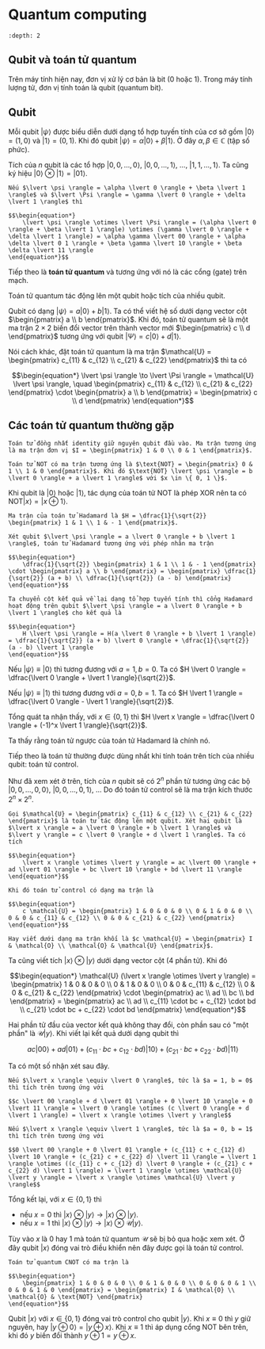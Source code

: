 # Quantum computing

```{contents}
:depth: 2
```

## Qubit và toán tử quantum

Trên máy tính hiện nay, đơn vị xử lý cơ bản là bit (0 hoặc 1). Trong máy tính lượng tử, đơn vị tính toán là qubit (quantum bit).

## Qubit

Mỗi qubit $\lvert \psi \rangle$ được biểu diễn dưới dạng tổ hợp tuyến tính của cơ sở gồm $\lvert 0 \rangle = (1, 0)$ và $\lvert 1 \rangle = (0, 1)$. Khi đó qubit $\lvert \psi \rangle = \alpha \lvert 0 \rangle + \beta \lvert 1 \rangle$. Ở đây $\alpha, \beta \in \mathbb{C}$ (tập số phức).

Tích của $n$ qubit là các tổ hợp $\lvert 0, 0, \ldots, 0 \rangle$, $\lvert 0, 0, \ldots, 1 \rangle$, ..., $\lvert 1, 1, \ldots, 1 \rangle$. Ta cũng ký hiệu $\lvert 0 \rangle \otimes \lvert 1 \rangle = \lvert 01 \rangle$. 

````{prf:example}
Nếu $\lvert \psi \rangle = \alpha \lvert 0 \rangle + \beta \lvert 1 \rangle$ và $\lvert \Psi \rangle = \gamma \lvert 0 \rangle + \delta \lvert 1 \rangle$ thì

$$\begin{equation*}
    \lvert \psi \rangle \otimes \lvert \Psi \rangle = (\alpha \lvert 0 \rangle + \beta \lvert 1 \rangle) \otimes (\gamma \lvert 0 \rangle + \delta \lvert 1 \rangle) = \alpha \gamma \lvert 00 \rangle + \alpha \delta \lvert 0 1 \rangle + \beta \gamma \lvert 10 \rangle + \beta \delta \lvert 11 \rangle
\end{equation*}$$
````

Tiếp theo là **toán tử quantum** và tương ứng với nó là các cổng (gate) trên mạch.

Toán tử quantum tác động lên một qubit hoặc tích của nhiều qubit.

Qubit có dạng $\lvert \psi \rangle = a \lvert 0 \rangle + b \lvert 1 \rangle$. Ta có thể viết hệ số dưới dạng vector cột $\begin{pmatrix} a \\ b \end{pmatrix}$. Khi đó, toán tử quantum sẽ là một ma trận $2 \times 2$ biến đổi vector trên thành vector mới $\begin{pmatrix} c \\ d \end{pmatrix}$ tương ứng với qubit $\lvert \Psi \rangle = c \lvert 0 \rangle + d \lvert 1 \rangle$.

Nói cách khác, đặt toán tử quantum là ma trận $\mathcal{U} = \begin{pmatrix} c_{11} & c_{12} \\ c_{21} & c_{22} \end{pmatrix}$ thì ta có

$$\begin{equation*}
    \lvert \psi \rangle \to \lvert \Psi \rangle = \mathcal{U} \lvert \psi \rangle, \quad \begin{pmatrix} c_{11} & c_{12} \\ c_{21} & c_{22} \end{pmatrix} \cdot \begin{pmatrix} a \\ b \end{pmatrix} = \begin{pmatrix} c \\ d \end{pmatrix}
\end{equation*}$$

## Các toán tử quantum thường gặp

````{prf:definition} Toán tử đồng nhất
Toán tử đồng nhất identity giữ nguyên qubit đầu vào. Ma trận tương ứng là ma trận đơn vị $I = \begin{pmatrix} 1 & 0 \\ 0 & 1 \end{pmatrix}$.
````

````{prf:definition} Toán tử NOT
Toán tử NOT có ma trận tương ứng là $\text{NOT} = \begin{pmatrix} 0 & 1 \\ 1 & 0 \end{pmatrix}$. Khi đó $\text{NOT} \lvert \psi \rangle = b \lvert 0 \rangle + a \lvert 1 \rangle$ với $x \in \{ 0, 1 \}$.
````

Khi qubit là $\lvert 0 \rangle$ hoặc $\lvert 1 \rangle$, tác dụng của toán tử NOT là phép XOR nên ta có $\text{NOT} \lvert x \rangle = \lvert x \oplus 1 \rangle$.

````{prf:definition} Toán tử Hadamard
Ma trận của toán tử Hadamard là $H = \dfrac{1}{\sqrt{2}} \begin{pmatrix} 1 & 1 \\ 1 & - 1 \end{pmatrix}$. 
````

````{prf:example}
Xét qubit $\lvert \psi \rangle = a \lvert 0 \rangle + b \lvert 1 \rangle$, toán tử Hadamard tương ứng với phép nhân ma trận

$$\begin{equation*}
    \dfrac{1}{\sqrt{2}} \begin{pmatrix} 1 & 1 \\ 1 & - 1 \end{pmatrix} \cdot \begin{pmatrix} a \\ b \end{pmatrix} = \begin{pmatrix} \dfrac{1}{\sqrt{2}} (a + b) \\ \dfrac{1}{\sqrt{2}} (a - b) \end{pmatrix}
\end{equation*}$$

Ta chuyển cột kết quả về lại dạng tổ hợp tuyến tính thì cổng Hadamard hoạt động trên qubit $\lvert \psi \rangle = a \lvert 0 \rangle + b \lvert 1 \rangle$ cho kết quả là

$$\begin{equation*}
    H \lvert \psi \rangle = H(a \lvert 0 \rangle + b \lvert 1 \rangle) = \dfrac{1}{\sqrt{2}} (a + b) \lvert 0 \rangle + \dfrac{1}{\sqrt{2}} (a - b) \lvert 1 \rangle
\end{equation*}$$
````

Nếu $\lvert \psi \rangle \equiv \lvert 0 \rangle$ thì tương đương với $a = 1, b = 0$. Ta có $H \lvert 0 \rangle = \dfrac{\lvert 0 \rangle + \lvert 1 \rangle}{\sqrt{2}}$.

Nếu $\lvert \psi \rangle \equiv \lvert 1 \rangle$ thì tương đương với $a = 0, b = 1$. Ta có $H \lvert 1 \rangle = \dfrac{\lvert 0 \rangle - \lvert 1 \rangle}{\sqrt{2}}$.

Tổng quát ta nhận thấy, với $x \in \{ 0, 1 \}$ thì $H \lvert x \rangle = \dfrac{\lvert 0 \rangle + (-1)^x \lvert 1 \rangle}{\sqrt{2}}$.

Ta thấy rằng toán tử ngược của toán tử Hadamard là chính nó.

Tiếp theo là toán tử thường được dùng nhất khi tính toán trên tích của nhiều qubit: toán tử control.

Như đã xem xét ở trên, tích của $n$ qubit sẽ có $2^n$ phần tử tương ứng các bộ $\lvert 0, 0, \ldots, 0, 0 \rangle$, $\lvert 0, 0, \ldots, 0, 1 \rangle$, ... Do đó toán tử control sẽ là ma trận kích thước $2^n \times 2^n$.


````{prf:definition} Toán tử control 
Gọi $\mathcal{U} = \begin{pmatrix} c_{11} & c_{12} \\ c_{21} & c_{22} \end{pmatrix}$ là toán tử tác động lên một qubit. Xét hai qubit là $\lvert x \rangle = a \lvert 0 \rangle + b \lvert 1 \rangle$ và $\lvert y \rangle = c \lvert 0 \rangle + d \lvert 1 \rangle$. Ta có tích

$$\begin{equation*}
    \lvert x \rangle \otimes \lvert y \rangle = ac \lvert 00 \rangle + ad \lvert 01 \rangle + bc \lvert 10 \rangle + bd \lvert 11 \rangle
\end{equation*}$$

Khi đó toán tử control có dạng ma trận là

$$\begin{equation*}
    c \mathcal{U} = \begin{pmatrix} 1 & 0 & 0 & 0 \\ 0 & 1 & 0 & 0 \\ 0 & 0 & c_{11} & c_{12} \\ 0 & 0 & c_{21} & c_{22} \end{pmatrix}
\end{equation*}$$

Hay viết dưới dạng ma trận khối là $c \mathcal{U} = \begin{pmatrix} I & \mathcal{O} \\ \mathcal{O} & \mathcal{U} \end{pmatrix}$.
````

Ta cũng viết tích $\lvert x \rangle \otimes \lvert y \rangle$ dưới dạng vector cột (4 phần tử). Khi đó

$$\begin{equation*}
    \mathcal{U} (\lvert x \rangle \otimes \lvert y \rangle) = \begin{pmatrix} 1 & 0 & 0 & 0 \\ 0 & 1 & 0 & 0 \\ 0 & 0 & c_{11} & c_{12} \\ 0 & 0 & c_{21} & c_{22} \end{pmatrix} \cdot \begin{pmatrix} ac \\ ad \\ bc \\ bd \end{pmatrix} = \begin{pmatrix} ac \\ ad \\ c_{11} \cdot bc + c_{12} \cdot bd \\ c_{21} \cdot bc + c_{22} \cdot bd \end{pmatrix}
\end{equation*}$$

Hai phần tử đầu của vector kết quả không thay đổi, còn phần sau có "một phần" là $\mathcal{U} \lvert y \rangle$. Khi viết lại kết quả dưới dạng qubit thì

$$\begin{equation*}
    ac \lvert 00 \rangle + ad \lvert 01 \rangle + (c_{11} \cdot bc + c_{12} \cdot bd) \lvert 10 \rangle + (c_{21} \cdot bc + c_{22} \cdot bd) \lvert 11 \rangle
\end{equation*}$$

Ta có một số nhận xét sau đây.

````{prf:remark}
Nếu $\lvert x \rangle \equiv \lvert 0 \rangle$, tức là $a = 1, b = 0$ thì tích trên tương ứng với 

$$c \lvert 00 \rangle + d \lvert 01 \rangle + 0 \lvert 10 \rangle + 0 \lvert 11 \rangle = \lvert 0 \rangle \otimes (c \lvert 0 \rangle + d \lvert 1 \rangle) = \lvert x \rangle \otimes \lvert y \rangle$$

Nếu $\lvert x \rangle \equiv \lvert 1 \rangle$, tức là $a = 0, b = 1$ thì tích trên tương ứng với 

$$0 \lvert 00 \rangle + 0 \lvert 01 \rangle + (c_{11} c + c_{12} d) \lvert 10 \rangle + (c_{21} c + c_{22} d) \lvert 11 \rangle = \lvert 1 \rangle \otimes ((c_{11} c + c_{12} d) \lvert 0 \rangle + (c_{21} c + c_{22} d) \lvert 1 \rangle) = \lvert 1 \rangle \otimes \mathcal{U} \lvert y \rangle = \lvert x \rangle \otimes \mathcal{U} \lvert y \rangle$$
````

Tổng kết lại, với $x \in \{ 0, 1\}$ thì

- nếu $x = 0$ thì $\lvert x \rangle \otimes \lvert y \rangle \to \lvert x \rangle \otimes \lvert y \rangle$.
- nếu $x = 1$ thì $\lvert x \rangle \otimes \lvert y \rangle \to \lvert x \rangle \otimes \mathcal{U} \lvert y \rangle$.

Tùy vào $x$ là 0 hay 1 mà toán tử quantum $\mathcal{U}$ sẽ bị bỏ qua hoặc xem xét. Ở đây qubit $\lvert x \rangle$ đóng vai trò điều khiển nên đây được gọi là toán tử control.

````{prf:definition} Toán tử control CNOT, Control NOT
Toán tử quantum CNOT có ma trận là

$$\begin{equation*}
    \begin{pmatrix} 1 & 0 & 0 & 0 \\ 0 & 1 & 0 & 0 \\ 0 & 0 & 0 & 1 \\ 0 & 0 & 1 & 0 \end{pmatrix} = \begin{pmatrix} I & \mathcal{O} \\ \mathcal{O} & \text{NOT} \end{pmatrix}
\end{equation*}$$
````

Qubit $\lvert x \rangle$ với $x \in \{ 0, 1 \}$ đóng vai trò control cho qubit $\lvert y \rangle$. Khi $x \equiv 0$ thì $y$ giữ nguyên, hay $\lvert y \oplus 0 \rangle = \lvert y \oplus x \rangle$. Khi $x \equiv 1$ thì áp dụng cổng NOT bên trên, khi đó $y$ biến đổi thành $y \oplus 1 = y \oplus x$.